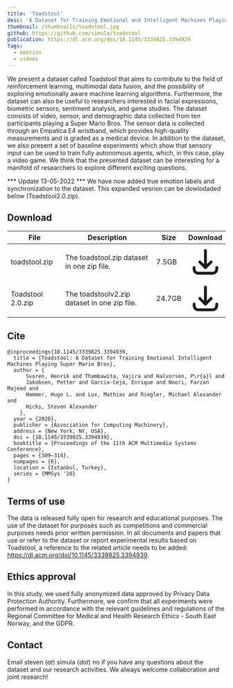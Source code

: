 ```yaml
---
title: 'Toadstool'
desc: 'A Dataset for Training Emotional and Intelligent Machines Playing Super Mario Bros.'
thumbnail: /thumbnails/toadstool.jpg
github: https://github.com/simula/toadstool
publication: https://dl.acm.org/doi/10.1145/3339825.3394939
tags:
  - emotion
  - videos
---
```


We present a dataset called Toadstool that aims to contribute to the field of reinforcement learning, multimodal data fusion, and the possibility of exploring emotionally aware machine learning algorithms. Furthermore, the dataset can also be useful to researchers interested in facial expressions, biometric sensors, sentiment analysis, and game studies. The dataset consists of video, sensor, and demographic data collected from ten participants playing a Super Mario Bros. The sensor data is collected through an Empatica E4 wristband, which provides high-quality measurements and is graded as a medical device. In addition to the dataset, we also present a set of baseline experiments which show that sensory input can be used to train fully autonomous agents, which, in this case, play a video game. We think that the presented dataset can be interesting for a manifold of researchers to explore different exciting questions.

*** Update 13-05-2022 ***
We have now added true emotion labels and synchronization to the dataset. This expanded vesrion can be dowlodaded below (Toadstool2.0.zip).

## Download
| File | Description | Size | Download
| --- | --- | --- | :---: |
| toadstool.zip  |  The toadstool.zip dataset in one zip file. | 7.5GB |  [<svg xmlns="http://www.w3.org/2000/svg" class="h-6 w-6 m-0 inline-block" fill="none" viewBox="0 0 24 24" stroke="currentColor"><path stroke-linecap="round" stroke-linejoin="round" stroke-width="2" d="M4 16v1a3 3 0 003 3h10a3 3 0 003-3v-1m-4-4l-4 4m0 0l-4-4m4 4V4" /></svg>](https://datasets.simula.no/downloads/toadstool.zip) |
| Toadstool 2.0.zip  | The toadstoolv2.zip dataset in one zip file. | 24.7GB |  [<svg xmlns="http://www.w3.org/2000/svg" class="h-6 w-6 m-0 inline-block" fill="none" viewBox="0 0 24 24" stroke="currentColor"><path stroke-linecap="round" stroke-linejoin="round" stroke-width="2" d="M4 16v1a3 3 0 003 3h10a3 3 0 003-3v-1m-4-4l-4 4m0 0l-4-4m4 4V4" /></svg>](https://datasets.simula.no/downloads/Toadstool2.0.zip) |

## Cite
    @inproceedings{10.1145/3339825.3394939,
      title = {Toadstool: A Dataset for Training Emotional Intelligent Machines Playing Super Mario Bros},
      author = {
          Svoren, Henrik and Thambawita, Vajira and Halvorsen, P\r{a}l and
          Jakobsen, Petter and Garcia-Ceja, Enrique and Noori, Farzan Majeed and
          Hammer, Hugo L. and Lux, Mathias and Riegler, Michael Alexander and
          Hicks, Steven Alexander
        },
      year = {2020},
      publisher = {Association for Computing Machinery},
      address = {New York, NY, USA},
      doi = {10.1145/3339825.3394939},
      booktitle = {Proceedings of the 11th ACM Multimedia Systems Conference},
      pages = {309–314},
      numpages = {6},
      location = {Istanbul, Turkey},
      series = {MMSys '20}
    }

## Terms of use
The data is released fully open for research and educational purposes. The use of the dataset for purposes such as competitions and commercial purposes needs prior written permission. In all documents and papers that use or refer to the dataset or report experimental results based on Toadstool, a reference to the related article needs to be added: https://dl.acm.org/doi/10.1145/3339825.3394939.

## Ethics approval
In this study, we used fully anonymized data approved by Privacy Data Protection Authority. Furthermore, we confirm that all experiments were performed in accordance with the relevant guidelines and regulations of the Regional Committee for Medical and Health Research Ethics - South East Norway, and the GDPR.

## Contact
Email steven (_at_) simula (_dot_) no if you have any questions about the dataset and our research activities. We always welcome collaboration and joint research! 